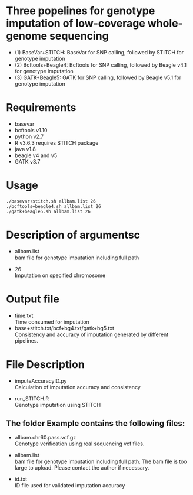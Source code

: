 # Three popelines for genotype imputation of low-coverage whole-genome sequencing
* (1) BaseVar+STITCH: BaseVar for SNP calling, followed by STITCH for genotype imputation
* (2) Bcftools+Beagle4: Bcftools for SNP calling, followed by Beagle v4.1 for genotype imputation
* (3) GATK+Beagle5: GATK for SNP calling, followed by Beagle v5.1 for genotype imputation
# Requirements
* basevar
* bcftools v1.10
* python v2.7
* R v3.6.3 requires STITCH package
* java v1.8
* beagle v4 and v5
* GATK v3.7

# Usage
```
./basevar+stitch.sh allbam.list 26
./bcftools+beagle4.sh allbam.list 26
./gatk+beagle5.sh allbam.list 26
```
# Description of argumentsc
* allbam.list  
bam file for genotype imputation including full path

* 26  
Imputation on specified chromosome

# Output file
* time.txt  
Time consumed for imputation
* base+stitch.txt/bcf+bg4.txt/gatk+bg5.txt  
Consistency and accuracy of imputation generated by different pipelines.

# File Description
* imputeAccuracyID.py  
Calculation of imputation accuracy and consistency

* run_STITCH.R  
Genotype imputation using STITCH
## The folder Example contains the following files:
* allbam.chr60.pass.vcf.gz  
Genotype verification using real sequencing vcf files.

* allbam.list  
bam file for genotype imputation including full path. The bam file is too large to upload. Please contact the author if necessary.

* id.txt  
ID file used for validated imputation accuracy
